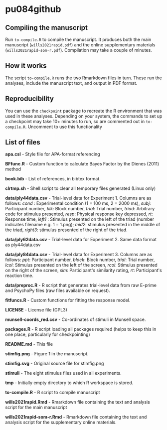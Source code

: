 # pu084github

## Compiling the manuscript

Run `to-compile.R` to compile the manuscript. It produces both the main manuscript (`wills2021rapid.pdf`) and the online supplementary materials (`wills2021rapid-som-r.pdf`). Compilation may take a couple of minutes. 

## How it works

The script `to-compile.R` runs the two Rmarkdown files in turn. These run the analyses, include the manuscript text, and output in PDF format. 

## Reproducibility

You can use the `checkpoint` package to recreate the R environment that was used in these analyses. Depending on your system, the commands to set up a checkpoint may take 10+ minutes to run, so are commented out in `to-compile.R`. Uncomment to use this functionality

## List of files

**apa.csl** - Style file for APA-format referencing

**BFfunc.R** - Custom function to calculate Bayes Factor by the Dienes (2011) method

**book.bib** - List of references, in bibtex format.

**clrtmp.sh** - Shell script to clear all temporary files generated (Linux only)

**data/ply44data.csv** - Trial-level data for Experiment 1. Columns are as follows: _cond_ : Experimental condition (1 = 100 ms, 2 = 2000 ms), _subj_: Participant number, _blk_: Block number, _trial_: Trial number, _triad_: Arbitrary code for stimulus presented, _resp_: Physical response key depressed, _rt_: Response time, _left1_ : Stimulus presented on the left of the triad (number indicates filename e.g. 1 = 1.png); _mid2_: stimulus presented in the middle of the triad, _right3_: stimulus presented of the right of the triad.

**data/ply62data.csv** - Trial-level data for Experiment 2. Same data format as ply44data.csv

**data/ply84data.csv** - Trial-level data for Experiment 3. Columns are as follows: _ppt_: Participant number, _block_: Block number, _trial_: Trial number, _lcol_: Stimulus presented on the left of the screen, _rcol_: Stimulus presented on the right of the screen, _sim_: Participant's similarity rating, _rt_: Participant's reaction time.

**data/preproc.R** - R script that generates trial-level data from raw E-prime
and PsychoPy files (raw files available on request).

**fitfuncs.R** - Custom functions for fitting the response model.

**LICENSE** - License file (GPL3)

**munsell-coords_red.csv** - Co-ordinates of stimuli in Munsell space.

**packages.R** - R script loading all packages required (helps to keep this in
one place, particularly for checkpointing)

**README.md** - This file

**stimfig.png** - Figure 1 in the manuscript.

**stimfig.svg** - Original source file for stimfig.png

**stimuli** - The eight stimulus files used in all experiments. 

**tmp** - Initially empty directory to which R workspace is stored.

**to-compile.R** - R script to compile manuscript

**wills2021rapid.Rmd** - Rmarkdown file containing the text and analysis script for the main manuscript

**wills2021rapid-som-r.Rmd** - Rmarkdown file containing the text and analysis script for the supplementary online materials. 
